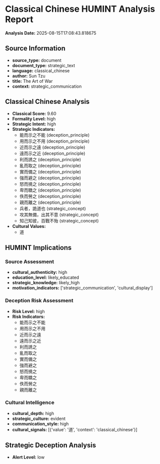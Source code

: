 # Classical Chinese HUMINT Analysis Report
**Analysis Date:** 2025-08-15T17:08:43.818675

## Source Information
- **source_type:** document
- **document_type:** strategic_text
- **language:** classical_chinese
- **author:** Sun Tzu
- **title:** The Art of War
- **context:** strategic_communication

## Classical Chinese Analysis
- **Classical Score:** 9.60
- **Formality Level:** high
- **Strategic Intent:** high
- **Strategic Indicators:**
  - 能而示之不能 (deception_principle)
  - 用而示之不用 (deception_principle)
  - 近而示之遠 (deception_principle)
  - 遠而示之近 (deception_principle)
  - 利而誘之 (deception_principle)
  - 亂而取之 (deception_principle)
  - 實而備之 (deception_principle)
  - 強而避之 (deception_principle)
  - 怒而撓之 (deception_principle)
  - 卑而驕之 (deception_principle)
  - 佚而勞之 (deception_principle)
  - 親而離之 (deception_principle)
  - 兵者，詭道也 (strategic_concept)
  - 攻其無備，出其不意 (strategic_concept)
  - 知己知彼，百戰不殆 (strategic_concept)
- **Cultural Values:**
  - 道

## HUMINT Implications
### Source Assessment
- **cultural_authenticity:** high
- **education_level:** likely_educated
- **strategic_knowledge:** likely_high
- **motivation_indicators:** ['strategic_communication', 'cultural_display']
### Deception Risk Assessment
- **Risk Level:** high
- **Risk Indicators:**
  - 能而示之不能
  - 用而示之不用
  - 近而示之遠
  - 遠而示之近
  - 利而誘之
  - 亂而取之
  - 實而備之
  - 強而避之
  - 怒而撓之
  - 卑而驕之
  - 佚而勞之
  - 親而離之
### Cultural Intelligence
- **cultural_depth:** high
- **strategic_culture:** evident
- **communication_style:** high
- **cultural_signals:** [{'value': '道', 'context': 'classical_chinese'}]

## Strategic Deception Analysis
- **Alert Level:** low
